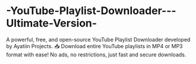 # -YouTube-Playlist-Downloader---Ultimate-Version-
A powerful, free, and open-source YouTube Playlist Downloader developed by Ayatiin Projects.  📥 Download entire YouTube playlists in MP4 or MP3 format with ease! No ads, no restrictions, just fast and secure downloads.
